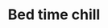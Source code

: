 ---
title: Bed time chill
description: When the sheets fall away and the smoke fades, is he your next hero or heartbreak?
category: NSFW
price: 
images: 
    - /assets/img/available/bedtime.jpg
    - /assets/img/available/bedtime2.jpg
---